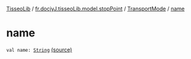 [TisseoLib](../../index.md) / [fr.docjyJ.tisseoLib.model.stopPoint](../index.md) / [TransportMode](index.md) / [name](./name.md)

# name

`val name: `[`String`](https://kotlinlang.org/api/latest/jvm/stdlib/kotlin/-string/index.html) [(source)](https://github.com/docjyJ/TisseoLib/tree/master/src/main/kotlin/fr/docjyJ/tisseoLib/model/stopPoint/TransportMode.kt#L12)